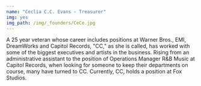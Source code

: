 ```yaml
---
name: "Ceclia C.C. Evans - Treasurer"
img: yes
img_path: /img/_founders/CeCe.jpg
---
```


A 25 year veteran whose career includes positions at Warner Bros., EMI, DreamWorks and Capitol Records, "CC," as she is called, has worked with some of the biggest executives and artists in the business. Rising from an administrative assistant to the position of Operations Manager R&B Music at Capitol Records, when looking for someone to keep their departments on course, many have turned to CC. Currently, CC, holds a position at Fox Studios.